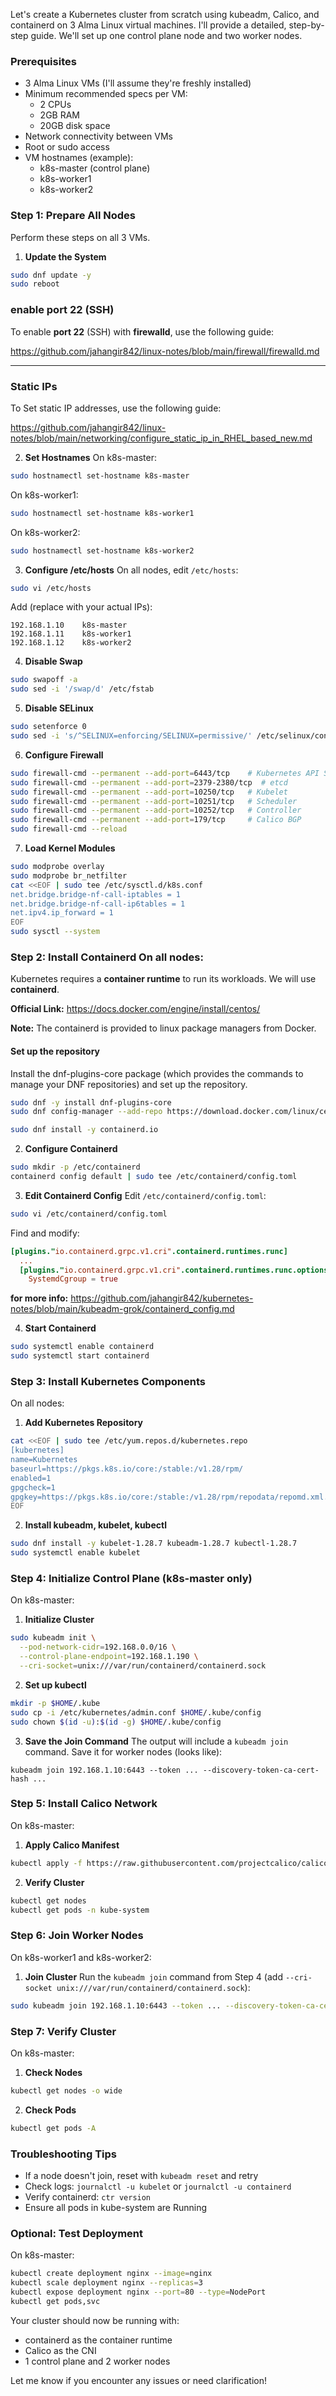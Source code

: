 Let's create a Kubernetes cluster from scratch using kubeadm, Calico, and containerd on 3 Alma Linux virtual machines. I'll provide a detailed, step-by-step guide. We'll set up one control plane node and two worker nodes.

### Prerequisites
- 3 Alma Linux VMs (I'll assume they're freshly installed)
- Minimum recommended specs per VM:
  - 2 CPUs
  - 2GB RAM
  - 20GB disk space
- Network connectivity between VMs
- Root or sudo access
- VM hostnames (example):
  - k8s-master (control plane)
  - k8s-worker1
  - k8s-worker2

### Step 1: Prepare All Nodes
Perform these steps on all 3 VMs.

1. **Update the System**
```bash
sudo dnf update -y
sudo reboot
```

### **enable **port 22** (SSH)**

To enable **port 22** (SSH) with **firewalld**, use the following guide:

https://github.com/jahangir842/linux-notes/blob/main/firewall/firewalld.md

---
### Static IPs

To Set static IP addresses, use the following guide:

https://github.com/jahangir842/linux-notes/blob/main/networking/configure_static_ip_in_RHEL_based_new.md


2. **Set Hostnames**
On k8s-master:
```bash
sudo hostnamectl set-hostname k8s-master
```
On k8s-worker1:
```bash
sudo hostnamectl set-hostname k8s-worker1
```
On k8s-worker2:
```bash
sudo hostnamectl set-hostname k8s-worker2
```

3. **Configure /etc/hosts**
On all nodes, edit `/etc/hosts`:
```bash
sudo vi /etc/hosts
```
Add (replace with your actual IPs):
```
192.168.1.10    k8s-master
192.168.1.11    k8s-worker1
192.168.1.12    k8s-worker2
```

4. **Disable Swap**
```bash
sudo swapoff -a
sudo sed -i '/swap/d' /etc/fstab
```

5. **Disable SELinux**
```bash
sudo setenforce 0
sudo sed -i 's/^SELINUX=enforcing/SELINUX=permissive/' /etc/selinux/config
```

6. **Configure Firewall**
```bash
sudo firewall-cmd --permanent --add-port=6443/tcp    # Kubernetes API Server
sudo firewall-cmd --permanent --add-port=2379-2380/tcp  # etcd
sudo firewall-cmd --permanent --add-port=10250/tcp   # Kubelet
sudo firewall-cmd --permanent --add-port=10251/tcp   # Scheduler
sudo firewall-cmd --permanent --add-port=10252/tcp   # Controller
sudo firewall-cmd --permanent --add-port=179/tcp     # Calico BGP
sudo firewall-cmd --reload
```

7. **Load Kernel Modules**
```bash
sudo modprobe overlay
sudo modprobe br_netfilter
cat <<EOF | sudo tee /etc/sysctl.d/k8s.conf
net.bridge.bridge-nf-call-iptables = 1
net.bridge.bridge-nf-call-ip6tables = 1
net.ipv4.ip_forward = 1
EOF
sudo sysctl --system
```

### Step 2: Install Containerd On all nodes:

Kubernetes requires a **container runtime** to run its workloads. We will use **containerd**.

**Official Link:** https://docs.docker.com/engine/install/centos/

**Note:** The containerd is provided to linux package managers from Docker.

#### Set up the repository

Install the dnf-plugins-core package (which provides the commands to manage your DNF repositories) and set up the repository.
```bash
sudo dnf -y install dnf-plugins-core
sudo dnf config-manager --add-repo https://download.docker.com/linux/centos/docker-ce.repo
```

```bash
sudo dnf install -y containerd.io
```

2. **Configure Containerd**
```bash
sudo mkdir -p /etc/containerd
containerd config default | sudo tee /etc/containerd/config.toml
```

3. **Edit Containerd Config**
Edit `/etc/containerd/config.toml`:
```bash
sudo vi /etc/containerd/config.toml
```
Find and modify:
```toml
[plugins."io.containerd.grpc.v1.cri".containerd.runtimes.runc]
  ...
  [plugins."io.containerd.grpc.v1.cri".containerd.runtimes.runc.options]
    SystemdCgroup = true
```

**for more info:** https://github.com/jahangir842/kubernetes-notes/blob/main/kubeadm-grok/containerd_config.md

4. **Start Containerd**
```bash
sudo systemctl enable containerd
sudo systemctl start containerd
```

### Step 3: Install Kubernetes Components
On all nodes:

1. **Add Kubernetes Repository**
```bash
cat <<EOF | sudo tee /etc/yum.repos.d/kubernetes.repo
[kubernetes]
name=Kubernetes
baseurl=https://pkgs.k8s.io/core:/stable:/v1.28/rpm/
enabled=1
gpgcheck=1
gpgkey=https://pkgs.k8s.io/core:/stable:/v1.28/rpm/repodata/repomd.xml.key
EOF
```

2. **Install kubeadm, kubelet, kubectl**
```bash
sudo dnf install -y kubelet-1.28.7 kubeadm-1.28.7 kubectl-1.28.7
sudo systemctl enable kubelet
```

### Step 4: Initialize Control Plane (k8s-master only)
On k8s-master:

1. **Initialize Cluster**
```bash
sudo kubeadm init \
  --pod-network-cidr=192.168.0.0/16 \
  --control-plane-endpoint=192.168.1.190 \
  --cri-socket=unix:///var/run/containerd/containerd.sock
```

2. **Set up kubectl**
```bash
mkdir -p $HOME/.kube
sudo cp -i /etc/kubernetes/admin.conf $HOME/.kube/config
sudo chown $(id -u):$(id -g) $HOME/.kube/config
```

3. **Save the Join Command**
The output will include a `kubeadm join` command. Save it for worker nodes (looks like):
```
kubeadm join 192.168.1.10:6443 --token ... --discovery-token-ca-cert-hash ...
```

### Step 5: Install Calico Network
On k8s-master:

1. **Apply Calico Manifest**
```bash
kubectl apply -f https://raw.githubusercontent.com/projectcalico/calico/v3.26.1/manifests/calico.yaml
```

2. **Verify Cluster**
```bash
kubectl get nodes
kubectl get pods -n kube-system
```

### Step 6: Join Worker Nodes
On k8s-worker1 and k8s-worker2:

1. **Join Cluster**
Run the `kubeadm join` command from Step 4 (add `--cri-socket unix:///var/run/containerd/containerd.sock`):
```bash
sudo kubeadm join 192.168.1.10:6443 --token ... --discovery-token-ca-cert-hash ... --cri-socket unix:///var/run/containerd/containerd.sock
```

### Step 7: Verify Cluster
On k8s-master:

1. **Check Nodes**
```bash
kubectl get nodes -o wide
```

2. **Check Pods**
```bash
kubectl get pods -A
```

### Troubleshooting Tips
- If a node doesn't join, reset with `kubeadm reset` and retry
- Check logs: `journalctl -u kubelet` or `journalctl -u containerd`
- Verify containerd: `ctr version`
- Ensure all pods in kube-system are Running

### Optional: Test Deployment
On k8s-master:
```bash
kubectl create deployment nginx --image=nginx
kubectl scale deployment nginx --replicas=3
kubectl expose deployment nginx --port=80 --type=NodePort
kubectl get pods,svc
```

Your cluster should now be running with:
- containerd as the container runtime
- Calico as the CNI
- 1 control plane and 2 worker nodes

Let me know if you encounter any issues or need clarification!
